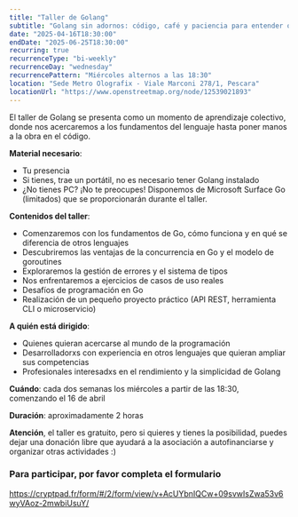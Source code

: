 ```yaml
---
title: "Taller de Golang"
subtitle: "Golang sin adornos: código, café y paciencia para entender qué son estas goroutines"
date: "2025-04-16T18:30:00"
endDate: "2025-06-25T18:30:00"
recurring: true
recurrenceType: "bi-weekly"
recurrenceDay: "wednesday"
recurrencePattern: "Miércoles alternos a las 18:30"
location: "Sede Metro Olografix - Viale Marconi 278/1, Pescara"
locationUrl: "https://www.openstreetmap.org/node/12539021893"
---
```


El taller de Golang se presenta como un momento de aprendizaje colectivo, donde nos acercaremos a los fundamentos del lenguaje hasta poner manos a la obra en el código.

**Material necesario**:

- Tu presencia
- Si tienes, trae un portátil, no es necesario tener Golang instalado
- ¿No tienes PC? ¡No te preocupes! Disponemos de Microsoft Surface Go (limitados) que se proporcionarán durante el taller.

**Contenidos del taller**:

- Comenzaremos con los fundamentos de Go, cómo funciona y en qué se diferencia de otros lenguajes
- Descubriremos las ventajas de la concurrencia en Go y el modelo de goroutines
- Exploraremos la gestión de errores y el sistema de tipos
- Nos enfrentaremos a ejercicios de casos de uso reales
- Desafíos de programación en Go
- Realización de un pequeño proyecto práctico (API REST, herramienta CLI o microservicio)

**A quién está dirigido**:
- Quienes quieran acercarse al mundo de la programación
- Desarrolladorxs con experiencia en otros lenguajes que quieran ampliar sus competencias
- Profesionales interesadxs en el rendimiento y la simplicidad de Golang

**Cuándo**: cada dos semanas los miércoles a partir de las 18:30, comenzando el 16 de abril

**Duración**: aproximadamente 2 horas

**Atención**, el taller es gratuito, pero si quieres y tienes la posibilidad, puedes dejar una donación libre que ayudará a la asociación a autofinanciarse y organizar otras actividades :)

### Para participar, por favor completa el formulario

https://cryptpad.fr/form/#/2/form/view/v+AcUYbnIQCw+09svwIsZwa53v6wyVAoz-2mwbiUsuY/